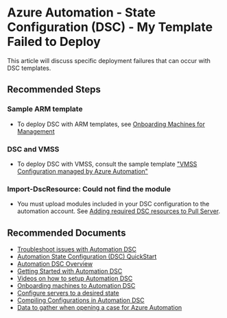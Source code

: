 <properties
    pageTitle="Azure Automation - State Configuration (DSC) - Templates"
    description="Azure Automation - State Configuration (DSC)"
    service="microsoft.automation"
    resource="automationaccounts"
    authors="zjalexander"
    ms.author="zachal"
    displayorder=""
    selfHelpType="generic"
    supportTopicIds="32628000"
    resourceTags=""
    productPesIds="15607"
    cloudEnvironments="public, Fairfax"
	articleId="8be9ca20-2f4d-4bc7-a480-4236a23104e6"
	ownershipId="Compute_Automation"
/>

# Azure Automation - State Configuration (DSC) - My Template Failed to Deploy
This article will discuss specific deployment failures that can occur with DSC templates.

## **Recommended Steps**

### **Sample ARM template**

* To deploy DSC with ARM templates, see [Onboarding Machines for Management](https://docs.microsoft.com/azure/automation/automation-dsc-onboarding#azure-resource-manager-templates)

### **DSC and VMSS**

* To deploy DSC with VMSS, consult the sample template ["VMSS Configuration managed by Azure Automation"](https://azure.microsoft.com/resources/templates/201-vmss-automation-dsc/)

### **Import-DscResource: Could not find the module**

* You must upload modules included in your DSC configuration to the automation account. See [Adding required DSC resources to Pull Server](https://docs.microsoft.com/azure/automation/automation-dsc-cd-chocolatey#step-3-adding-required-dsc-resources-to-the-pull-server).

## **Recommended Documents**

* [Troubleshoot issues with Automation DSC](https://docs.microsoft.com/azure/automation/troubleshoot/desired-state-configuration)<br>
* [Automation State Configuration (DSC) QuickStart](https://docs.microsoft.com/azure/automation/automation-quickstart-dsc-configuration)<br>
* [Automation DSC Overview](https://docs.microsoft.com/azure/automation/automation-dsc-overview)<br>
* [Getting Started with Automation DSC](https://docs.microsoft.com/azure/automation/automation-dsc-getting-started) <br>
* [Videos on how to setup Automation DSC](https://channel9.msdn.com/Blogs/MVP-Azure/Azure-Automation-DSC-Part-1-Introduction) <br>
* [Onboarding machines to Automation DSC](https://docs.microsoft.com/azure/automation/automation-dsc-onboarding)<br>
* [Configure servers to a desired state](https://docs.microsoft.com/azure/automation/tutorial-configure-servers-desired-state) <br>
* [Compiling Configurations in Automation DSC](https://docs.microsoft.com/azure/automation/automation-dsc-compile) <br>
* [Data to gather when opening a case for Azure Automation](https://support.microsoft.com/kb/3178510)
